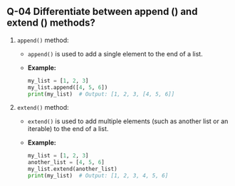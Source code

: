 ## Q-04 Differentiate between append () and extend () methods?

1. `append()` method:
   
   - `append()` is used to add a single element to the end of a list.

   - **Example:**
      ```python
      my_list = [1, 2, 3]
      my_list.append([4, 5, 6])
      print(my_list)  # Output: [1, 2, 3, [4, 5, 6]]
      ```

2. `extend()` method:
   
   - `extend()` is used to add multiple elements (such as another list or an iterable) to the end of a list.

   - **Example:**
      ```python
      my_list = [1, 2, 3]
      another_list = [4, 5, 6]
      my_list.extend(another_list)
      print(my_list)  # Output: [1, 2, 3, 4, 5, 6]
      ```
